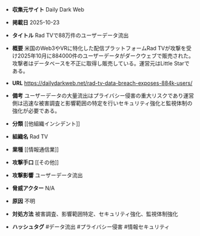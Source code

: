 - **収集元サイト**
Daily Dark Web

- **掲載日**
2025-10-23

- **タイトル**
Rad TVで88万件のユーザーデータ流出

- **概要**
米国のWeb3やVRに特化した配信プラットフォームRad TVが攻撃を受け2025年10月に884000件のユーザーデータがダークウェブで販売された。攻撃者はデータベースを不正に取得し販売している。運営元はLittle Starである。

- **URL**
https://dailydarkweb.net/rad-tv-data-breach-exposes-884k-users/

- **備考**
ユーザーデータの大量流出はプライバシー侵害の重大リスクであり運営側は迅速な被害調査と影響範囲の特定を行いセキュリティ強化と監視体制の強化が必要である。

- **分類**
[[他組織インシデント]]

- **組織名**
Rad TV

- **業種**
[[情報通信業]]

- **攻撃手口**
[[その他]]

- **攻撃影響**
ユーザーデータ流出

- **脅威アクター**
N/A

- **原因**
不明

- **対処方法**
被害調査、影響範囲特定、セキュリティ強化、監視体制強化

- **ハッシュタグ**
#データ流出 #プライバシー侵害 #情報セキュリティ
